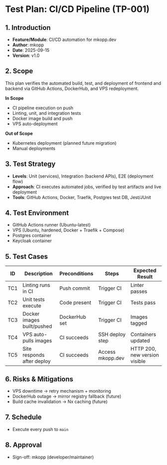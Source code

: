 # Test Plan: CI/CD Pipeline (TP-001)

## 1. Introduction

- **Feature/Module**: CI/CD automation for mkopp.dev
- **Author**: mkopp
- **Date**: 2025-09-15
- **Version**: v1.0

## 2. Scope

This plan verifies the automated build, test, and deployment of frontend and backend via GitHub Actions, DockerHub, and VPS redeployment.

**In Scope**

- CI pipeline execution on push
- Linting, unit, and integration tests
- Docker image build and push
- VPS auto-deployment

**Out of Scope**

- Kubernetes deployment (planned future migration)
- Manual deployments

## 3. Test Strategy

- **Levels**: Unit (services), Integration (backend APIs), E2E (deployment flow)
- **Approach**: CI executes automated jobs, verified by test artifacts and live deployment
- **Tools**: GitHub Actions, Docker, Traefik, Postgres test DB, Jest/JUnit

## 4. Test Environment

- GitHub Actions runner (Ubuntu-latest)
- VPS (Ubuntu, hardened, Docker + Traefik + Compose)
- Postgres container
- Keycloak container

## 5. Test Cases

| ID   | Description                    | Preconditions | Steps                                    | Expected Result |
|------|--------------------------------|---------------|------------------------------------------|-----------------|
| TC1  | Linting runs in CI             | Push commit   | Trigger CI                                | Linter passes   |
| TC2  | Unit tests execute             | Code present  | Trigger CI                                | Tests pass      |
| TC3  | Docker images built/pushed     | DockerHub set | Trigger CI                                | Images tagged   |
| TC4  | VPS auto-pulls images          | CI succeeds   | SSH deploy step                           | Containers updated |
| TC5  | Site responds after deploy     | CI succeeds   | Access mkopp.dev                          | HTTP 200, new version visible |

## 6. Risks & Mitigations

- VPS downtime → retry mechanism + monitoring
- DockerHub outage → mirror registry fallback (future)
- Build cache invalidation → Nx caching (future)

## 7. Schedule

- Execute every push to `main`

## 8. Approval

- Sign-off: mkopp (developer/maintainer)
